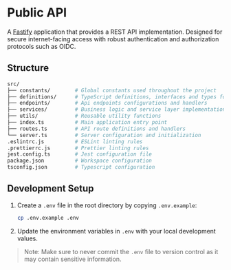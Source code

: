 # Public API

A [Fastify](https://fastify.dev/) application that provides a REST API implementation. Designed for secure internet-facing access with robust authentication and authorization protocols such as OIDC.

## Structure

```bash
src/
├── constants/        # Global constants used throughout the project
├── definitions/      # TypeScript definitions, interfaces and types for type safety
├── endpoints/        # Api endpoints configurations and handlers
├── services/         # Business logic and service layer implementations
├── utils/            # Reusable utility functions
├── index.ts          # Main application entry point
├── routes.ts         # API route definitions and handlers
└── server.ts         # Server configuration and initialization
.eslintrc.js          # ESLint linting rules
.prettierrc.js        # Prettier linting rules
jest.config.ts        # Jest configuration file
package.json          # Workspace configuration
tsconfig.json         # Typescript configuration
```

## Development Setup

1. Create a `.env` file in the root directory by copying `.env.example`:

   ```bash
   cp .env.example .env
   ```

2. Update the environment variables in `.env` with your local development values.

> Note: Make sure to never commit the `.env` file to version control as it may contain sensitive information.
